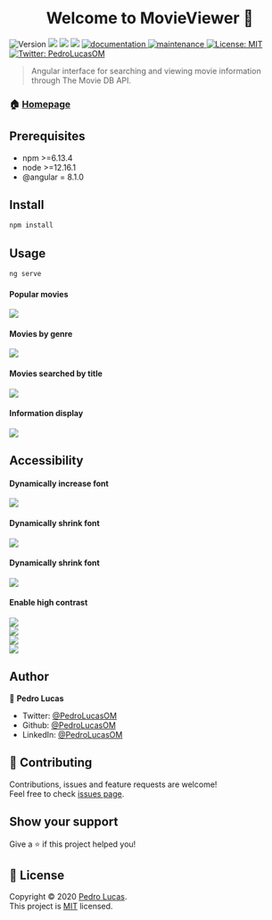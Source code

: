 <h1 align="center">Welcome to MovieViewer 👋</h1>
<p>
  <img alt="Version" src="https://img.shields.io/badge/version-1.0.0-blue.svg?cacheSeconds=2592000" />
  <img src="https://img.shields.io/badge/npm-%3E%3D6.13.4-blue.svg" />
  <img src="https://img.shields.io/badge/node-%3E%3D12.16.1-blue.svg" />
  <img src="https://img.shields.io/badge/%40angular-8.1.0-blue.svg" />
  <a href="https://github.com/PedroLucasOM/MovieViewer#readme" target="_blank">
    <img alt="documentation" src="https://img.shields.io/badge/documentation-yes-green.svg" />
  </a>
  <a href="https://github.com/kefranabg/readme-md-generator/graphs/commit-activity" target="_blank">
    <img alt="maintenance" src="https://img.shields.io/badge/maintained-yes-green.svg" />
  </a>
  <a href="https://github.com/PedroLucasOM/MovieViewer/blob/master/LICENSE" target="_blank">
    <img alt="License: MIT" src="https://img.shields.io/github/license/PedroLucasOM/MovieViewer" />
  </a>
  <a href="https://twitter.com/PedroLucasOM" target="_blank">
    <img alt="Twitter: PedroLucasOM" src="https://img.shields.io/twitter/follow/PedroLucasOM.svg?style=social" />
  </a>
</p>

> Angular interface for searching and viewing movie information through The Movie DB API.

### 🏠 [Homepage](https://github.com/PedroLucasOM/MovieViewer)

## Prerequisites

- npm >=6.13.4
- node >=12.16.1
- @angular = 8.1.0

## Install

```sh
npm install
```

## Usage

```sh
ng serve
```

#### Popular movies

<img align="center" src="https://github.com/PedroLucasOM/MovieViewer/blob/master/src/assets/images/1.png" /> 
<br />

#### Movies by genre

<img align="center" src="https://github.com/PedroLucasOM/MovieViewer/blob/master/src/assets/images/2.png" /> 
<br />

#### Movies searched by title

<img align="center" src="https://github.com/PedroLucasOM/MovieViewer/blob/master/src/assets/images/3.png" /> 
<br />

#### Information display

<img align="center" src="https://github.com/PedroLucasOM/MovieViewer/blob/master/src/assets/images/4.png" /> 
<br />

## Accessibility

#### Dynamically increase font

<img align="center" src="https://github.com/PedroLucasOM/MovieViewer/blob/master/src/assets/images/5.png" /> 
<br />

#### Dynamically shrink font

<img align="center" src="https://github.com/PedroLucasOM/MovieViewer/blob/master/src/assets/images/6.png" /> 
<br />

#### Dynamically shrink font

<img align="center" src="https://github.com/PedroLucasOM/MovieViewer/blob/master/src/assets/images/7.png" /> 
<br />

#### Enable high contrast

<img align="center" src="https://github.com/PedroLucasOM/MovieViewer/blob/master/src/assets/images/8.png" /> 
<br />

<img align="center" src="https://github.com/PedroLucasOM/MovieViewer/blob/master/src/assets/images/9.png" /> 
<br />

<img align="center" src="https://github.com/PedroLucasOM/MovieViewer/blob/master/src/assets/images/10.png" /> 
<br />

<img align="center" src="https://github.com/PedroLucasOM/MovieViewer/blob/master/src/assets/images/11.png" /> 
<br />

## Author

👤 **Pedro Lucas**

* Twitter: [@PedroLucasOM](https://twitter.com/PedroLucasOM)
* Github: [@PedroLucasOM](https://github.com/PedroLucasOM)
* LinkedIn: [@PedroLucasOM](https://linkedin.com/in/PedroLucasOM)

## 🤝 Contributing

Contributions, issues and feature requests are welcome!<br />Feel free to check [issues page](https://github.com/PedroLucasOM/MovieViewer/issues). 

## Show your support

Give a ⭐️ if this project helped you!

## 📝 License

Copyright © 2020 [Pedro Lucas](https://github.com/PedroLucasOM).<br />
This project is [MIT](https://github.com/PedroLucasOM/MovieViewer/blob/master/LICENSE) licensed.
